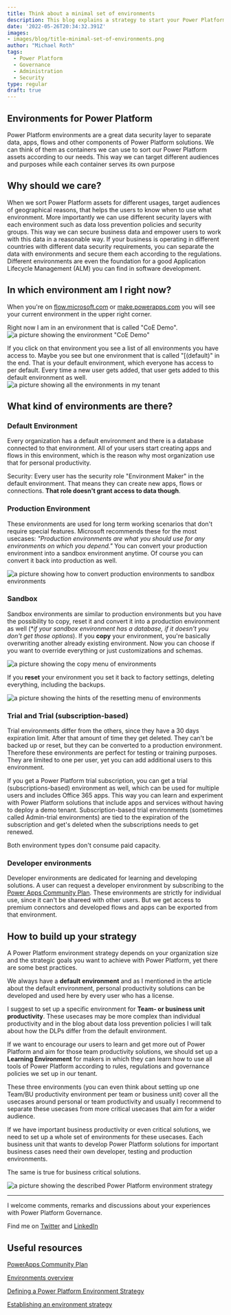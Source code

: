 ```yaml
---
title: Think about a minimal set of environments
description: This blog explains a strategy to start your Power Platform environment strategy
date: '2022-05-26T20:34:32.391Z'
images: 
- images/blog/title-minimal-set-of-environments.png
author: "Michael Roth"
tags:
  - Power Platform
  - Governance
  - Administration
  - Security
type: regular
draft: true
---
```


## Environments for Power Platform

Power Platform environments are a great data security layer to separate data, apps, flows and other components of Power Platform solutions. We can think of them as containers we can use to sort our Power Platform assets according to our needs. This way we can target different audiences and purposes while each container serves its own purpose

## Why should we care?

When we sort Power Platform assets for different usages, target audiences of geographical reasons, that helps the users to know when to use what environment. More importantly we can use different security layers with each environment such as data loss prevention policies and security groups. This way we can secure business data and empower users to work with this data in a reasonable way. If your business is operating in different countries with different data security requirements, you can separate the data with environments and secure them each according to the regulations.
Different environments are even the foundation for a good Application Lifecycle Management (ALM) you can find in software development.

## In which environment am I right now?

When you're on [flow.microsoft.com](www.flow.powerapps.com) or [make.powerapps.com](www.make.powerapps.com) you will see your current environment in the upper right corner.

Right now I am in an environment that is called "CoE Demo".
![a picture showing the environment "CoE Demo"](/images/Environment1.png)

If you click on that environment you see a list of all environments you have access to. Maybe you see but one environment that is called "[(default)" in the end. That is your default environment, which everyone has access to per default. Every time a new user gets added,  that user gets added to this default environment as well.
![a picture showing all the environments in my tenant](/images/Environment2.png)

## What kind of environments are there?

### Default Environment

Every organization has a default environment and there is a database connected to that environment. All of your users start creating apps and flows in this environment, which is the reason why most organization use that for personal productivity.

Security: Every user has the security role "Environment Maker" in the default environment. That means they can create new apps, flows or connections. **That role doesn't grant access to data though**.

### Production Environment

These environments are used for long term working scenarios that don't require special features. Microsoft recommends these for the most usecases: *"Production environments are what you should use for any environments on which you depend."*
You can convert your production environment into a sandbox environment anytime. Of course you can convert it back into production as well.

![a picture showing how to convert production environments to sandbox environments](/images/Environment2_convertToSandbox.png)

### Sandbox

Sandbox environments are similar to production environments but you have the possibility to copy, reset it and convert it into a production environment as well (**if your sandbox environment has a database, if it doesn't you don't get those options*).
If you **copy** your environment, you're basically overwriting another already existing environment. Now you can choose if you want to override everything or just customizations and schemas.

![a picture showing the copy menu of environments](/images/Environment2_copy.png)

If you **reset** your environment you set it back to factory settings, deleting everything, including the backups.

![a picture showing the hints of the resetting menu of environments](/images/Environment2_reset.png)

### Trial and Trial (subscription-based)

Trial environments differ from the others, since they have a 30 days expiration limit. After that amount of time they get deleted. They can't be backed up or reset, but they can be converted to a production environment. Therefore these environments are perfect for testing or training purposes. They are limited to one per user, yet you can add additional users to this environment.

If you get a Power Platform trial subscription, you can get a trial (subscriptions-based) environment as well, which can be used for multiple users and includes Office 365 apps. This way you can learn and experiment with Power Platform solutions that include apps and services without having to deploy a demo tenant.
Subscription-based trial environments (sometimes called Admin-trial environments) are tied to the expiration of the subscription and get's deleted when the subscriptions needs to get renewed.

Both environment types don't consume paid capacity.

### Developer environments

Developer environments are dedicated for learning and developing solutions. A user can request a developer environment by subscribing to the [Power Apps Community Plan](https://powerapps.microsoft.com/developerplan/). These environments are strictly for individual use, since it can't be shareed with other users. But we get access to premium connectors and developed flows and apps can be exported from that environment.

## How to build up your strategy

A Power Platform environment strategy depends on your organization size and the strategic goals you want to achieve with Power Platform, yet there are some best practices.

We always have a **default environment** and as I mentioned in the article about the default environment, personal productivity solutions can be developed and used here by every user who has a license.

I suggest to set up a specific environment for **Team- or business unit productivity**. These usecases may be more complex than individual productivity and in the blog about data loss prevention policies I will talk about how the DLPs differ from the default environment.

If we want to encourage our users to learn and get more out of Power Platform and aim for those team productivity solutions, we should set up a **Learning Environment** for makers in which they can learn how to use all tools of Power Platform according to rules, regulations and governance policies we set up in our tenant.

These three environments (you can even think about setting up one Team/BU productivity environment per team or business unit) cover all the usecases around personal or team productivity and usually I recommend to separate these usecases from more critical usecases that aim for a wider audience.

If we have important business productivity or even critical solutions, we need to set up a whole set of environments for these usecases. Each business unit that wants to develop Power Platform solutions for important business cases need their own developer, testing and production environments.

The same is true for business critical solutions.

![a picture showing the described Power Platform environment strategy](/images/EnvironmentStrategy.png)

---

I welcome comments, remarks and discussions about your experiences with Power Platform Governance.

Find me on [Twitter](https://twitter.com/MichaelRoth42) and [LinkedIn](https://www.linkedin.com/in/michael-roth-handsomeguy/)

## Useful resources

[PowerApps Community Plan](https://powerapps.microsoft.com/blog/communityplan/)

[Environments overview](https://docs.microsoft.com/en-us/power-platform/admin/environments-overview)

[Defining a Power Platform Environment Strategy](https://docs.microsoft.com/en-us/microsoft-365/community/defining-a-power-platform-environment-strategy)

[Establishing an environment strategy](https://docs.microsoft.com/en-us/power-platform/guidance/adoption/environment-strategy)